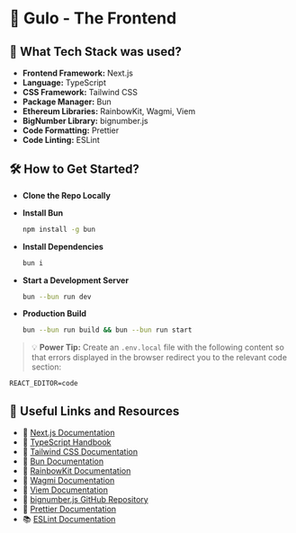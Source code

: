 # 🌟 Gulo - The Frontend

## 🚀 What Tech Stack was used?

- **Frontend Framework:** Next.js
- **Language:** TypeScript
- **CSS Framework:** Tailwind CSS
- **Package Manager:** Bun
- **Ethereum Libraries:** RainbowKit, Wagmi, Viem
- **BigNumber Library:** bignumber.js
- **Code Formatting:** Prettier
- **Code Linting:** ESLint

## 🛠️ How to Get Started?

- **Clone the Repo Locally**

- **Install Bun**

  ```zsh
  npm install -g bun
  ```

- **Install Dependencies**

  ```zsh
  bun i
  ```

- **Start a Development Server**

  ```zsh
  bun --bun run dev
  ```

- **Production Build**

  ```zsh
  bun --bun run build && bun --bun run start
  ```

> 💡 **Power Tip:** Create an `.env.local` file with the following content so that errors displayed in the browser
> redirect you to the relevant code section:

```env
REACT_EDITOR=code
```

## 🔗 Useful Links and Resources

- 📘 [Next.js Documentation](https://nextjs.org/docs)
- 📗 [TypeScript Handbook](https://www.typescriptlang.org/docs/handbook/intro.html)
- 📙 [Tailwind CSS Documentation](https://tailwindcss.com/docs)
- 📕 [Bun Documentation](https://bun.sh/docs)
- 📒 [RainbowKit Documentation](https://www.rainbowkit.com/docs)
- 📓 [Wagmi Documentation](https://wagmi.sh/docs)
- 📔 [Viem Documentation](https://viem.sh/docs/getting-started)
- 📖 [bignumber.js GitHub Repository](https://github.com/MikeMcl/bignumber.js)
- 📑 [Prettier Documentation](https://prettier.io/docs/en/index.html)
- 📚 [ESLint Documentation](https://eslint.org/docs/user-guide/getting-started)
